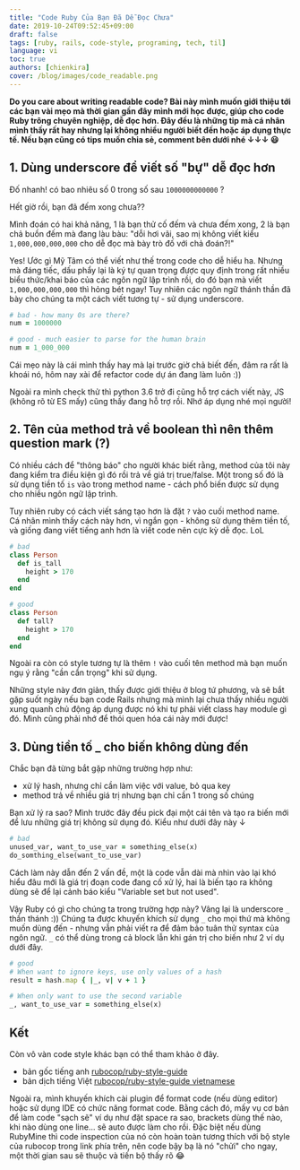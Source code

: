 ```yaml
---
title: "Code Ruby Của Bạn Đã Dễ Đọc Chưa"
date: 2019-10-24T09:52:45+09:00
draft: false
tags: [ruby, rails, code-style, programing, tech, til]
language: vi
toc: true
authors: [chienkira]
cover: /blog/images/code_readable.png
---
```


**Do you care about writing readable code? Bài này mình muốn giới thiệu tới các bạn vài mẹo mà thời gian gần đây mình mới học được, giúp cho code Ruby trông chuyên nghiệp, dễ đọc hơn. Đây đều là những tip mà cá nhân mình thấy rất hay nhưng lại không nhiều người biết đến hoặc áp dụng thực tế. Nếu bạn cũng có tips muốn chia sẻ, comment bên dưới nhé ↓↓↓ :smiley:**

## 1. Dùng underscore để viết số "bự" dễ đọc hơn

Đố nhanh! có bao nhiêu số 0 trong số sau `1000000000000` ?

Hết giờ rồi, bạn đã đếm xong chưa??

Mình đoán có hai khả năng, 1 là bạn thử cố đếm và chưa đếm xong, 2 là bạn chả buồn đếm mà đang làu bàu: "dỗi hơi vãi, sao mị không viết kiểu `1,000,000,000,000` cho dễ đọc mà bày trò đố với chả đoán?!"

Yes! Ước gì Mỹ Tâm có thể viết như thế trong code cho dễ hiểu ha. Nhưng mà đáng tiếc, dấu phẩy lại là ký tự quan trọng được quy định trong rất nhiều biểu thức/khai báo của các ngôn ngữ lập trình rồi, do đó bạn mà viết `1,000,000,000,000` thì hỏng bét ngay! Tuy nhiên các ngôn ngữ thánh thần đã bày cho chúng ta một cách viết tương tự - sử dụng underscore.

```ruby
# bad - how many 0s are there?
num = 1000000

# good - much easier to parse for the human brain
num = 1_000_000
```

Cái mẹo này là cái mình thấy hay mà lại trước giờ chả biết đến, đâm ra rất là khoái nó, hôm nay xài để refactor code dự án đang làm luôn :))

Ngoài ra mình check thử thì python 3.6 trở đi cũng hỗ trợ cách viết này, JS (không rõ từ ES mấy) cũng thấy đang hỗ trợ rồi. Nhớ áp dụng nhé mọi người!

## 2. Tên của method trả về boolean thì nên thêm question mark (?)

Có nhiều cách để "thông báo" cho người khác biết rằng, method của tôi này đang kiểm tra điều kiện gì đó rồi trả về giá trị true/false. Một trong số đó là sử dụng tiền tố `is` vào trong method name - cách phổ biến được sử dụng cho nhiều ngôn ngữ lập trình.

Tuy nhiên ruby có cách viết sáng tạo hơn là đặt `?` vào cuối method name. Cá nhân mình thấy cách này hơn, vì ngắn gọn - không sử dụng thêm tiền tố, và giống đang viết tiếng anh hơn là viết code nên cực kỳ dễ đọc. LoL

```ruby
# bad
class Person
  def is_tall
    height > 170
  end
end

# good
class Person
  def tall?
    height > 170
  end
end
```

Ngoài ra còn có style tương tự là thêm `!` vào cuối tên method mà bạn muốn ngụ ý rằng "cần cẩn trọng" khi sử dụng.

Những style này đơn giản, thấy được giới thiệu ở blog tứ phương, và sẽ bắt gặp suốt ngày nếu bạn code Rails nhưng mà mình lại chưa thấy nhiều người xung quanh chủ động áp dụng được nó khi tự phải viết class hay module gì đó. Mình cũng phải nhớ để thói quen hóa cái này mới được!

## 3. Dùng tiền tố _ cho biến không dùng đến

Chắc bạn đã từng bắt gặp những trường hợp như:

- xử lý hash, nhưng chỉ cần làm việc với value, bỏ qua key
- method trả về nhiều giá trị nhưng bạn chỉ cần 1 trong số chúng

Bạn xử lý ra sao? Mình trước đây đều pick đại một cái tên và tạo ra biến mới để lưu những
giá trị không sử dụng đó.  Kiểu như dưới đây này ↓

```ruby
# bad
unused_var, want_to_use_var = something_else(x)
do_somthing_else(want_to_use_var)
```

Cách làm này dẫn đến 2 vấn đề, một là code vẫn dài mà nhìn vào lại
khó hiểu đâu mới là giá trị đoạn code đang cố xử lý, hai là biến tạo ra không dùng sẽ để lại
cảnh báo kiểu "Variable set but not used".

Vậy Ruby có gì cho chúng ta trong trường hợp này? Vâng lại là underscore `_` thần thánh :))
Chúng ta được khuyến khích sử dụng `_` cho mọi thứ mà không muốn dùng đến - nhưng vẫn phải viết ra để 
đảm bảo tuân thử syntax của ngôn ngữ. `_` có thể dùng trong cả block lẫn khi gán trị cho biến như 2 ví dụ dưới đây.

```ruby
# good
# When want to ignore keys, use only values of a hash
result = hash.map { |_, v| v + 1 }

# When only want to use the second variable
_, want_to_use_var = something_else(x)
```

## Kết
Còn vô vàn code style khác bạn có thể tham khảo ở đây.

- bản gốc tiếng anh [rubocop/ruby-style-guide](https://github.com/rubocop-hq/ruby-style-guide)
- bản dịch tiếng Việt [rubocop/ruby-style-guide vietnamese](https://github.com/CQBinh/ruby-style-guide/blob/master/README-viVN.md)

Ngoài ra, mình khuyến khích cài plugin để format code (nếu dùng editor) hoặc sử dụng IDE có chức năng format code. Bằng cách đó, mấy vụ cơ bản để làm code "sạch sẽ" ví dụ như đặt space ra sao, brackets dùng thế nào, khi nào dùng one line... sẽ auto được làm cho rồi. Đặc biệt nếu dùng RubyMine thì code inspection của nó còn hoàn toàn tương thích với bộ style của rubocop trong link phía trên, nên code bậy bạ là nó "chửi" cho ngay, một thời gian sau sẽ thuộc và tiến bộ thấy rõ :joy: